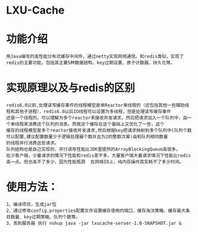 # LXU-Cache
    
# 功能介绍
    用Java编写的高性能分布式缓存中间件，通过netty实现网络通信。和redis类似，实现了redis的主要功能，包括其主要5种数据结构、key过期设置、原子计数器、持久化等。

# 实现原理以及与redis的区别
    redis6.0以前,处理读写缓存事件的线程模型是单Reactor单线程的（还包括其他一些辅助线程和其他子进程），redis6.0以后IO线程可以设置为多线程，但是处理读写缓存事件
    还是一个线程的。可以理解为多个reactor来接收并发请求，然后把请求加入一个队列中，由一个单线程来消费这个队列的消息。而我这个缓存在这个基础上又优化了一些，这个
    缓存的线程模型是多个reactor接收并发请求,然后根据key把请求映射到多个队列中(队列个数可以配置,建议配置数量少于逻辑处理器个数并且为2的整数次幂)由和队列相同数量
    的线程并行消费这些请求。
    队列结构也是自己实现的，并行读写性能比JDK里提供的ArrayBlockingQueue高很多。
    在少客户端，少量请求的情况下性能和redis差不多，大量客户端大量请求情况下性能比redis高一点。但也高不了多少，因为性能瓶颈  在网络IO上，纯内存操作其实耗不了多少时间。



# 	使用方法：
    1、编译项目，生成jar包
    2、通过修改config.properties配置文件设置缓存使用的端口、缓存淘汰策略、缓存最大条目数量、key过期策略、队列个数等。
    3、丢到服务器 执行 nohup java -jar lxucache-server-1.0-SNAPSHOT.jar &
